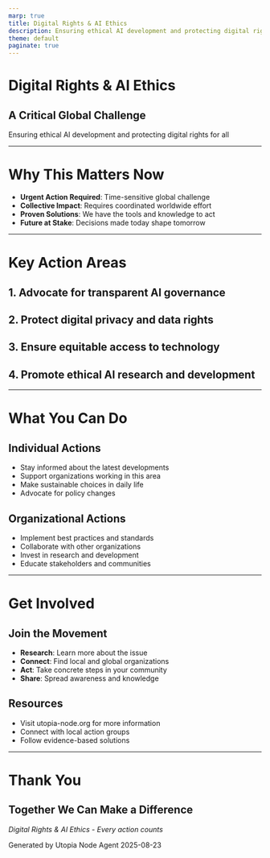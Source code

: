 ```yaml
---
marp: true
title: Digital Rights & AI Ethics
description: Ensuring ethical AI development and protecting digital rights for all
theme: default
paginate: true
---
```


# Digital Rights & AI Ethics
## A Critical Global Challenge

Ensuring ethical AI development and protecting digital rights for all

---

# Why This Matters Now

- **Urgent Action Required**: Time-sensitive global challenge
- **Collective Impact**: Requires coordinated worldwide effort
- **Proven Solutions**: We have the tools and knowledge to act
- **Future at Stake**: Decisions made today shape tomorrow

---

# Key Action Areas

## 1. Advocate for transparent AI governance

## 2. Protect digital privacy and data rights

## 3. Ensure equitable access to technology

## 4. Promote ethical AI research and development

---

# What You Can Do

## Individual Actions
- Stay informed about the latest developments
- Support organizations working in this area
- Make sustainable choices in daily life
- Advocate for policy changes

## Organizational Actions
- Implement best practices and standards
- Collaborate with other organizations
- Invest in research and development
- Educate stakeholders and communities

---

# Get Involved

## Join the Movement
- **Research**: Learn more about the issue
- **Connect**: Find local and global organizations
- **Act**: Take concrete steps in your community
- **Share**: Spread awareness and knowledge

## Resources
- Visit utopia-node.org for more information
- Connect with local action groups
- Follow evidence-based solutions

---

# Thank You

## Together We Can Make a Difference

*Digital Rights & AI Ethics - Every action counts*

Generated by Utopia Node Agent
2025-08-23
